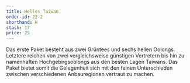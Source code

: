 ```yaml
---
title: Helles Taiwan
order-id: 22-2
shorthand: H
stash: 17
price: 25
---
```

Das erste Paket besteht aus zwei Grüntees und sechs hellen Oolongs. Letztere reichen von zwei vergleichsweise günstigen Vertretern bis hin zu namenhaften Hochgebirgsoolongs aus den besten Lagen Taiwans. Das Paket bietet somit die Gelegenheit sich mit den feinen Unterschieden zwischen verschiedenen Anbauregionen vertraut zu machen. 